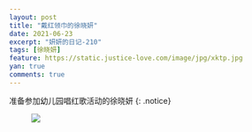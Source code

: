 ```yaml
---
layout: post
title: "戴红领巾的徐晓妍"
date: 2021-06-23
excerpt: "妍妍的日记-210"
tags: [徐晓妍]
feature: https://static.justice-love.com/image/jpg/xktp.jpg
yan: true
comments: true
---
```

准备参加幼儿园唱红歌活动的徐晓妍
{: .notice}
<figure>
    <img src="{{ site.staticUrl }}/yanyan/image/jijiashanqinziri2.jpg" />
</figure>
